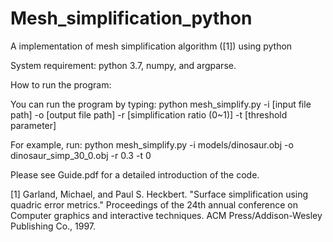# Mesh_simplification_python
A implementation of mesh simplification algorithm ([1]) using python

System requirement: python 3.7, numpy, and argparse.

How to run the program:

You can run the program by typing:
python mesh_simplify.py -i [input file path] -o [output file path] -r [simplification ratio (0~1)] -t [threshold parameter]

For example, run:
python mesh_simplify.py -i models/dinosaur.obj -o dinosaur_simp_30_0.obj -r 0.3 -t 0

Please see Guide.pdf for a detailed introduction of the code.

[1] Garland, Michael, and Paul S. Heckbert. "Surface simplification using quadric error metrics." Proceedings of the 24th annual conference on Computer graphics and interactive techniques. ACM Press/Addison-Wesley Publishing Co., 1997.
